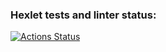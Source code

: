 ### Hexlet tests and linter status:
[![Actions Status](https://github.com/Sergio26011978/frontend-project-lvl1/workflows/hexlet-check/badge.svg)](https://github.com/Sergio26011978/frontend-project-lvl1/actions)